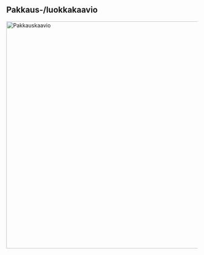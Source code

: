 ## Pakkaus-/luokkakaavio

<img src="https://user-images.githubusercontent.com/46410240/78216813-53b46f00-74c3-11ea-87a4-b51b198b588f.png" alt="Pakkauskaavio" width="600" >

